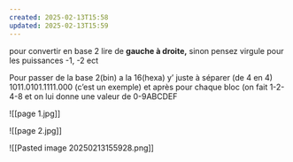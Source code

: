 ```yaml
---
created: 2025-02-13T15:58
updated: 2025-02-13T15:59
---
```

pour convertir en base 2 lire de **gauche à droite,** sinon pensez virgule pour les puissances -1, -2 ect

Pour passer de la base 2(bin) a la 16(hexa) y’ juste à séparer (de 4 en 4) 1011.0101.1111.000 (c’est un exemple) et après pour chaque bloc (on fait 1-2-4-8 et on lui donne une valeur de 0-9ABCDEF


![[page 1.jpg]]

![[page 2.jpg]]



![[Pasted image 20250213155928.png]]